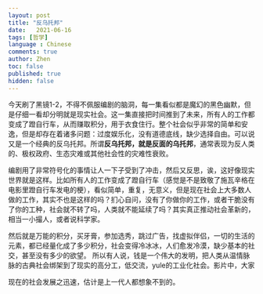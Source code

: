 ```yaml
---
layout: post
title: "反乌托邦"
date:   2021-06-16
tags: [哲学]
language : Chinese
comments: true
author: Zhen
toc: false
published: true
hidden: false
---
```

今天刷了黑镜1-2，不得不佩服编剧的脑洞，每一集看似都是魔幻的黑色幽默，但是仔细一看却分明就是现实社会。这一集直接把时间推到了未来，所有人的工作都变成了蹬自行车，从而赚取积分，用于衣食住行。整个社会似乎非常的简单和安逸，但是却存在着诸多问题：过度娱乐化，没有道德底线，缺少选择自由。可以说又是一个经典的反乌托邦。所谓**反乌托邦，就是反面的乌托邦**，通常表现为反人类的、极权政府、生态灾难或其他社会性的灾难性衰败。

编剧用了非常符号化的事情让人一下子受到了冲击，然后又反思，诶，这好像现实世界就是这样。比如所有人的工作变成了蹬自行车（感觉是不是致敬了施瓦辛格在电影里蹬自行车发电的梗），看似简单，重复，无意义，但是现在社会上大多数人做的工作，其实不也是这样的吗？扪心自问，没有了你做你的工作，或者干脆没有了你的工种，社会就不转了吗，人类就不能延续了吗？其实真正推动社会革新的，相当一小撮人，或者说科学家。

然后就是万能的积分，买牙膏，参加选秀，跳过广告，找虚拟伴侣，一切的生活的元素，都已经量化成了多少积分，社会变得冷冰冰，人们愈发冷漠，缺少基本的社交，甚至没有多少的欲望。 所以有人说，钱是一个伟大的发明，把人类从温情脉脉的古典社会绑架到了现实的高分工，低交流，yule的工业化社会。影片中，大家

现在的社会发展之迅速，估计是上一代人都想象不到的。
<!--stackedit_data:
eyJoaXN0b3J5IjpbLTkzMzgxNzI4MCwxNzQ3NTU4NTAwLC0xNz
g1Mjc1Mzc3XX0=
-->